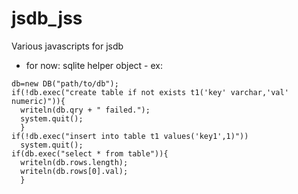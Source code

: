 # jsdb_jss
Various javascripts for jsdb
- for now:
sqlite helper object - ex:
```
db=new DB("path/to/db");
if(!db.exec("create table if not exists t1('key' varchar,'val' numeric)")){
  writeln(db.qry + " failed.");
  system.quit();
  }
if(!db.exec("insert into table t1 values('key1',1)"))
  system.quit();
if(db.exec("select * from table")){
  writeln(db.rows.length);
  writeln(db.rows[0].val);
  }
```
